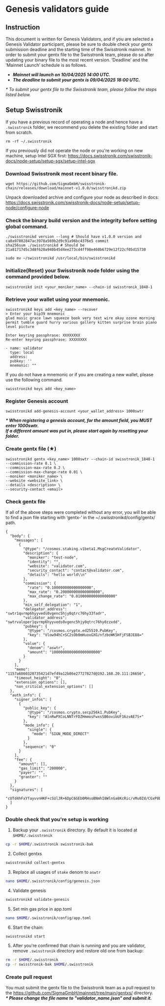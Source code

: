 # Genesis validators guide

## Instruction

This document is written for Genesis Validators, and if you are selected a Genesis Validator participant, please be sure to double check your gentx submission deadline and the starting time of the Swisstronik mainnet. In order to submit your gentx file to the Swisstronik team, please do so after updating your binary file to the most recent version. ‘Deadline’ and the ‘Mainnet Launch’ schedule is as follows.

* _**Mainnet will launch on 10/04/2025 14:00 UTC.**_
* _**The deadline to submit your gentx is 09/04/2025 18:00 UTC.**_

_\* To submit your gentx file to the Swisstronik team, please follow the steps listed below._

## Setup Swisstronik

If you have a previous record of operating a node and hence have a `.swisstronik` folder, we recommend you delete the existing folder and start from scratch.

```
rm -rf ~/.swisstronik
```

If you previously did not operate the node or you're working on new machine, setup Intel SGX first: https://docs.swisstronik.com/swisstronik-docs/node-setup/setup-sgx/setup-intel-sgx

### Download Swisstronik most recent binary file.

```
wget https://github.com/SigmaGmbH/swisstronik-chain/releases/download/mainnet-v1.0.0/swisstronikd.zip
```

Unpack downloaded archive and configure your node as described in docs: https://docs.swisstronik.com/swisstronik-docs/node-setup/setup-node/configure-node

### Check the binary build version and the integrity before setting global command.

```
./swisstronikd version --long # Should have v1.0.0 version and ca0a97802847ac3978a569b2d9c91a96bc4376e5 commit
sha256sum ./swisstronikd # Should be 21a81717d5c3d8f620a940b45d4ee273cd4ff98e460b6729e12f22cf05d15730

sudo mv ~/swisstronikd /usr/local/bin/swisstronikd
```

### Initialize(Reset) your Swisstronik node folder using the command provided below.

```
swisstronikd init <your_moniker_name> --chain-id swisstronik_1848-1
```

### Retrieve your wallet using your mnemonic.

```
swisstronikd keys add <key_name> --recover
> Enter your bip39 mnemonic
glad music grace lawn squeeze book very text wire okay ozone morning permit tumble guard hurry various gallery kitten surprise brain piano level picture

Enter keyring passphrase: XXXXXXXX
Re-enter keyring passphrase: XXXXXXXX

- name: validator
  type: local
  address:
  pubkey: ''
  mnemonic: ""
```

If you do not have a mnemonic or if you are creating a new wallet, please use the following command.

```
swisstronikd keys add <key_name>
```

### Register Genesis account

```
swisstronikd add-genesis-account <your_wallet_address> 1000swtr
```

_**\* When registering a genesis account, for the amount field, you MUST enter 1000swtr.**_\
&#x20;  _**If a different amount was put in, please start again by resetting your folder.**_

### Create gentx file (★)

```
swisstronikd gentx <key_name> 1000swtr --chain-id swisstronik_1848-1
--commission-rate 0.1 \
--commission-max-rate 0.2 \
--commission-max-change-rate 0.01 \
--moniker <moniker_name> \
--website <website_link> \
--details <description> \
--security-contact <email>
```

### Check gentx file

If all of the above steps were completed without any error, you will be able to find a json file starting with ‘gentx-’ in the \~/.swisstronikd/config/gentx/ path.

```
{
  "body": {
    "messages": [
      {
        "@type": "/cosmos.staking.v1beta1.MsgCreateValidator",
        "description": {
          "moniker": "test-node",
          "identity": "",
          "website": "validator.com",
          "security_contact": "contact@validator.com",
          "details": "hello world\\n"
        },
        "commission": {
          "rate": "0.100000000000000000",
          "max_rate": "0.200000000000000000",
          "max_change_rate": "0.010000000000000000"
        },
        "min_self_delegation": "1",
        "delegator_address": "swtr1qvrmp6hyyveds0vgenc5hjy0qtrc76hy33fadr",
        "validator_address": "swtrvaloper1qvrmp6hyyveds0vgenc5hjy0qtrc76hy0zzxdd",
        "pubkey": {
          "@type": "/cosmos.crypto.ed25519.PubKey",
          "key": "Vlow94hC+SC2sOb0mHuoxGXG/nfzboWK5HfjFSBJE88="
        },
        "value": {
          "denom": "aswtr",
          "amount": "1000000000000000000000"
        }
      }
    ],
    "memo": "1157a6860320735421d7ef49a12b86e27727827d@192.168.20.111:26656",
    "timeout_height": "0",
    "extension_options": [],
    "non_critical_extension_options": []
  },
  "auth_info": {
    "signer_infos": [
      {
        "public_key": {
          "@type": "/cosmos.crypto.secp256k1.PubKey",
          "key": "AlnRwPXCoLNNTrFDZHmmosFwxsSB6ovibUF16zvAE7S+"
        },
        "mode_info": {
          "single": {
            "mode": "SIGN_MODE_DIRECT"
          }
        },
        "sequence": "0"
      }
    ],
    "fee": {
      "amount": [],
      "gas_limit": "200000",
      "payer": "",
      "granter": ""
    }
  },
  "signatures": [
    "cUTd4hFxYfayvvnHKF+cSUlJR+6DpC6GEb0RHsoBNmhI8WlnGa8KcRic/vMu0Zd/CGxP8B7yYKu3a+dqOpGitg=="
  ]
}
```

### Double check that you're setup is working

1. Backup your `.swisstronik` directory. By default it is located at `$HOME/.swisstronik`
```sh
cp -r $HOME/.swisstronik swisstronik-bak
```

2. Collect gentxs
```sh
swisstronikd collect-gentxs
```

3. Replace all usages of `stake` denom to `aswtr`
```sh
nano $HOME/.swisstronik/config/genesis.json
```

4. Validate genesis
```sh
swisstronikd validate-genesis
```

5. Set min gas price in app.toml
```sh
nano $HOME/.swisstronik/config/app.toml
```

6. Start the chain:
```sh
swisstronikd start
```

5. After you're confirmed that chain is running and you are validator, remove `.swisstronik` directory and restore old one from backup:
```sh
rm -r $HOME/.swisstronik
cp -r swisstronik-bak $HOME/.swisstronik
```

### Create pull request

You must submit the gentx file to the Swisstronik team as a pull request to the https://github.com/SigmaGmbH/mainnet/tree/main/gentxs/ directory.\
_**\* Please change the file name to "validator\_name.json" and submit it.**_
